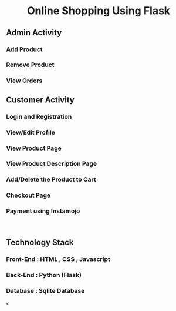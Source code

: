 <center> <h1> Online Shopping Using Flask </h1> </center>
<h2> Admin Activity </h2>
<h3> Add Product </h3>
<h3> Remove Product </h3>
<h3> View Orders </h3>
<h2> Customer Activity </h2>
<h3> Login and Registration </h3>
<h3> View/Edit Profile </h3>
<h3> View Product Page </h3>
<h3> View Product Description Page </h3>
<h3> Add/Delete the Product to Cart </h3>
<h3> Checkout Page </h3>
<h3> Payment using Instamojo </h3>
<br>
<h2> Technology Stack </h2>
<h3> Front-End :  HTML , CSS , Javascript </h3>
<h3> Back-End  :  Python (Flask) </h3>
<h3> Database  :  Sqlite Database </h3>


<



